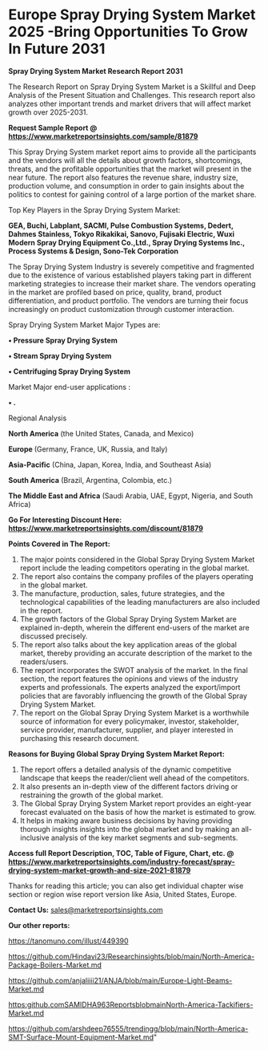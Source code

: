 # Europe Spray Drying System Market 2025 -Bring Opportunities To Grow In Future 2031

<strong>Spray Drying System Market Research Report 2031</strong>

The Research Report on Spray Drying System Market is a Skillful and Deep Analysis of the Present Situation and Challenges. This research report also analyzes other important trends and market drivers that will affect market growth over 2025-2031.

<strong>Request Sample Report @ <a href=https://www.marketreportsinsights.com/sample/81879>https://www.marketreportsinsights.com/sample/81879</a></strong>

This Spray Drying System market report aims to provide all the participants and the vendors will all the details about growth factors, shortcomings, threats, and the profitable opportunities that the market will present in the near future. The report also features the revenue share, industry size, production volume, and consumption in order to gain insights about the politics to contest for gaining control of a large portion of the market share.

Top Key Players in the Spray Drying System Market:

<strong>GEA, Buchi, Labplant, SACMI, Pulse Combustion Systems, Dedert, Dahmes Stainless, Tokyo Rikakikai, Sanovo, Fujisaki Electric, Wuxi Modern Spray Drying Equipment Co.,Ltd., Spray Drying Systems Inc., Process Systems & Design, Sono-Tek Corporation</strong>

The Spray Drying System Industry is severely competitive and fragmented due to the existence of various established players taking part in different marketing strategies to increase their market share. The vendors operating in the market are profiled based on price, quality, brand, product differentiation, and product portfolio. The vendors are turning their focus increasingly on product customization through customer interaction.

Spray Drying System Market Major Types are:

<strong>• Pressure Spray Drying System

• Stream Spray Drying System

• Centrifuging Spray Drying System</strong>

Market Major end-user applications :

<strong>• .</strong>

Regional Analysis

</u><strong><b>North America</b></strong> (the United States, Canada, and Mexico)

<strong><b>Europe </b></strong>(Germany, France, UK, Russia, and Italy)

<strong><b>Asia-Pacific</b></strong> (China, Japan, Korea, India, and Southeast Asia)

<strong><b>South America</b></strong> (Brazil, Argentina, Colombia, etc.)

<strong><b>The Middle East and Africa</b></strong> (Saudi Arabia, UAE, Egypt, Nigeria, and South Africa)

<strong>Go For Interesting Discount Here: <a href=https://www.marketreportsinsights.com/discount/81879>https://www.marketreportsinsights.com/discount/81879</a></strong>

<strong>Points Covered in The Report:</strong>
<ol>
  <li>The major points considered in the Global Spray Drying System Market report include the leading competitors operating in the global market.</li>
  <li>The report also contains the company profiles of the players operating in the global market.</li>
  <li>The manufacture, production, sales, future strategies, and the technological capabilities of the leading manufacturers are also included in the report.</li>
  <li>The growth factors of the Global Spray Drying System Market are explained in-depth, wherein the different end-users of the market are discussed precisely.</li>
  <li>The report also talks about the key application areas of the global market, thereby providing an accurate description of the market to the readers/users.</li>
  <li>The report incorporates the SWOT analysis of the market. In the final section, the report features the opinions and views of the industry experts and professionals. The experts analyzed the export/import policies that are favorably influencing the growth of the Global Spray Drying System Market.</li>
  <li>The report on the Global Spray Drying System Market is a worthwhile source of information for every policymaker, investor, stakeholder, service provider, manufacturer, supplier, and player interested in purchasing this research document.</li>
</ol>
<strong>Reasons for Buying Global Spray Drying System Market Report:</strong>

<ol>
  <li>The report offers a detailed analysis of the dynamic competitive landscape that keeps the reader/client well ahead of the competitors.</li>
  <li>It also presents an in-depth view of the different factors driving or restraining the growth of the global market.</li>
  <li>The Global Spray Drying System Market report provides an eight-year forecast evaluated on the basis of how the market is estimated to grow.</li>
  <li>It helps in making aware business decisions by having providing thorough insights insights into the global market and by making an all-inclusive analysis of the key market segments and sub-segments.</li>
</ol>
<strong>Access full Report Description, TOC, Table of Figure, Chart, etc. @ <a href=https://www.marketreportsinsights.com/industry-forecast/spray-drying-system-market-growth-and-size-2021-81879>https://www.marketreportsinsights.com/industry-forecast/spray-drying-system-market-growth-and-size-2021-81879</a></strong>


Thanks for reading this article; you can also get individual chapter wise section or region wise report version like Asia, United States, Europe.

<strong>Contact Us:</strong>
sales@marketreportsinsights.com

<strong>Our other reports:</strong>

<a href=https://tanomuno.com/illust/449390>https://tanomuno.com/illust/449390</a>

<a href=https://github.com/Hindavi23/Researchinsights/blob/main/North-America-Package-Boilers-Market.md>https://github.com/Hindavi23/Researchinsights/blob/main/North-America-Package-Boilers-Market.md</a>

<a href=https://github.com/anjaliiii21/ANJA/blob/main/Europe-Light-Beams-Market.md>https://github.com/anjaliiii21/ANJA/blob/main/Europe-Light-Beams-Market.md</a>

<a href=https:github.comSAMIDHA963ReportsblobmainNorth-America-Tackifiers-Market.md>https:github.comSAMIDHA963ReportsblobmainNorth-America-Tackifiers-Market.md</a>

<a href=https://github.com/arshdeep76555/trendingg/blob/main/North-America-SMT-Surface-Mount-Equipment-Market.md>https://github.com/arshdeep76555/trendingg/blob/main/North-America-SMT-Surface-Mount-Equipment-Market.md</a>"
